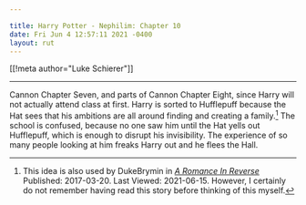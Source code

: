 ```yaml
---

title: Harry Potter - Nephilim: Chapter 10
date: Fri Jun 4 12:57:11 2021 -0400
layout: rut
---
```


[[!meta author="Luke Schierer"]]

---

Cannon Chapter Seven, and parts of Cannon Chapter Eight, since Harry will not
actually attend class at first.  Harry is sorted to Hufflepuff because the Hat
sees that his ambitions are all around finding and creating a
family.[^20210615-1]  The school is confused, because no one saw him until the
Hat yells out Hufflepuff, which is enough to disrupt his invisibility.  The
experience of so many people looking at him freaks Harry out and he flees the Hall. 

[^20210615-1]: This idea is also used by DukeBrymin in 
    _[A Romance In Reverse](https://www.fanfiction.net/s/12413357)_
    Published: 2017-03-20. Last Viewed: 2021-06-15.  However, I certainly do
    not remember having read this story before thinking of this myself. 
